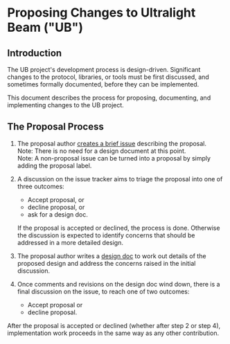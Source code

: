 # Proposing Changes to Ultralight Beam ("UB")
## Introduction
The UB project's development process is design-driven. Significant changes to the protocol, libraries, or tools must be first discussed, and sometimes formally documented, before they can be implemented.

This document describes the process for proposing, documenting, and implementing changes to the UB project.

## The Proposal Process
1. The proposal author [creates a brief issue](https://golang.org/issue/new) describing the proposal.\
   Note: There is no need for a design document at this point.\
   Note: A non-proposal issue can be turned into a proposal by simply adding the proposal label.

2. A discussion on the issue tracker aims to triage the proposal into one of three outcomes:
     - Accept proposal, or
     - decline proposal, or
     - ask for a design doc.

   If the proposal is accepted or declined, the process is done.
   Otherwise the discussion is expected to identify concerns that
   should be addressed in a more detailed design.

3. The proposal author writes a [design doc](#design-documents) to work out details of the proposed
   design and address the concerns raised in the initial discussion.

4. Once comments and revisions on the design doc wind down, there is a final
   discussion on the issue, to reach one of two outcomes:
    - Accept proposal or
    - decline proposal.

After the proposal is accepted or declined (whether after step 2 or step 4),
implementation work proceeds in the same way as any other contribution.

